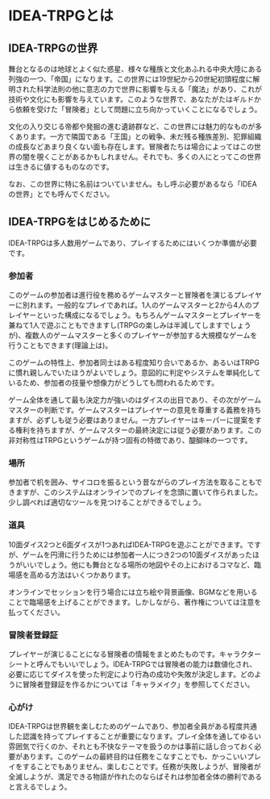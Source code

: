 <!---  
  
メモ:   
「数字は基本的に漢数字(量とかは別)」  
「記号はアスキーにないやつは全角」  
  
--->  
  
# IDEA-TRPGとは  
  
## IDEA-TRPGの世界  
  
舞台となるのは地球とよく似た惑星、様々な種族と文化あふれる中央大陸にある列強の一つ、「帝国」になります。この世界には19世紀から20世紀初頭程度に解明された科学法則の他に意志の力で世界に影響を与える「魔法」があり、これが技術や文化にも影響を与えています。このような世界で、あなたがたはギルドから依頼を受けた「冒険者」として問題に立ち向かっていくことになるでしょう。  
  
文化の入り交じる帝都や発掘の進む遺跡群など、この世界には魅力的なものが多くあります。一方で隣国である「王国」との戦争、未だ残る種族差別、犯罪組織の成長などあまり良くない面も存在します。冒険者たちは場合によってはこの世界の闇を覗くことがあるかもしれません。それでも、多くの人にとってこの世界は生きるに値するものなのです。  
  
なお、この世界に特に名前はついていません。もし呼ぶ必要があるなら「IDEAの世界」とでも呼んでください。  
  
## IDEA-TRPGをはじめるために  
  
IDEA-TRPGは多人数用ゲームであり、プレイするためにはいくつか準備が必要です。  
  
### 参加者  
  
このゲームの参加者は進行役を務めるゲームマスターと冒険者を演じるプレイヤーに別れます。一般的なプレイであれば。1人のゲームマスターと2から4人のプレイヤーといった構成になるでしょう。もちろんゲームマスターとプレイヤーを兼ねて1人で遊ぶこともできますし(TRPGの楽しみは半減してしますでしょうが)、複数人のゲームマスターと多くのプレイヤーが参加する大規模なゲームを行うこともできます(理論上は)。  
  
このゲームの特性上、参加者同士はある程度知り合いであるか、あるいはTRPGに慣れ親しんでいたほうがよいでしょう。意図的に判定やシステムを単純化しているため、参加者の技量や想像力がどうしても問われるためです。  
  
ゲーム全体を通して最も決定力が強いのはダイスの出目であり、その次がゲームマスターの判断です。ゲームマスターはプレイヤーの意見を尊重する義務を持ちますが、必ずしも従う必要はありません。一方プレイヤーはキーパーに提案をする権利を持ちますが、ゲームマスターの最終決定には従う必要があります。この非対称性はTRPGというゲームが持つ固有の特徴であり、醍醐味の一つです。  
  
### 場所  
  
参加者で机を囲み、サイコロを振るという昔ながらのプレイ方法を取ることもできますが、このシステムはオンラインでのプレイを念頭に置いて作られました。少し調べれば適切なツールを見つけることができるでしょう。  
  
### 道具  
  
10面ダイス2つと6面ダイスが1つあればIDEA-TRPGを遊ぶことができます。ですが、ゲームを円滑に行うためには参加者一人につき2つの10面ダイスがあったほうがいいでしょう。他にも舞台となる場所の地図やその上におけるコマなど、臨場感を高める方法はいくつかあります。  
  
オンラインでセッションを行う場合には立ち絵や背景画像、BGMなどを用いることで臨場感を上げることができます。しかしながら、著作権については注意を払ってください。  
  
### 冒険者登録証  
  
プレイヤーが演じることになる冒険者の情報をまとめたものです。キャラクターシートと呼んでもいいでしょう。IDEA-TRPGでは冒険者の能力は数値化され、必要に応じてダイスを使った判定により行為の成功や失敗が決定します。どのように冒険者登録証を作るかについては「キャラメイク」を参照してください。  
  
### 心がけ  
  
IDEA-TRPGは世界観を楽しむためのゲームであり、参加者全員がある程度共通した認識を持ってプレイすることが重要になります。プレイ全体を通してゆるい雰囲気で行くのか、それとも不快なテーマを扱うのかは事前に話し合っておく必要があります。このゲームの最終目的は任務をこなすことでも、かっこいいプレイをすることでもありません、楽しむことです。任務が失敗しようが、冒険者が全滅しようが、満足できる物語が作れたのならばそれは参加者全体の勝利であると言えるでしょう。  
  
